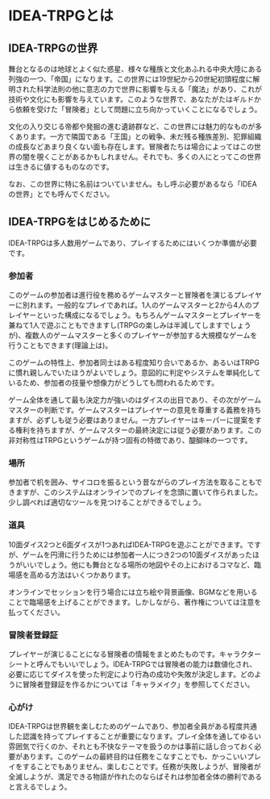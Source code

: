 <!---  
  
メモ:   
「数字は基本的に漢数字(量とかは別)」  
「記号はアスキーにないやつは全角」  
  
--->  
  
# IDEA-TRPGとは  
  
## IDEA-TRPGの世界  
  
舞台となるのは地球とよく似た惑星、様々な種族と文化あふれる中央大陸にある列強の一つ、「帝国」になります。この世界には19世紀から20世紀初頭程度に解明された科学法則の他に意志の力で世界に影響を与える「魔法」があり、これが技術や文化にも影響を与えています。このような世界で、あなたがたはギルドから依頼を受けた「冒険者」として問題に立ち向かっていくことになるでしょう。  
  
文化の入り交じる帝都や発掘の進む遺跡群など、この世界には魅力的なものが多くあります。一方で隣国である「王国」との戦争、未だ残る種族差別、犯罪組織の成長などあまり良くない面も存在します。冒険者たちは場合によってはこの世界の闇を覗くことがあるかもしれません。それでも、多くの人にとってこの世界は生きるに値するものなのです。  
  
なお、この世界に特に名前はついていません。もし呼ぶ必要があるなら「IDEAの世界」とでも呼んでください。  
  
## IDEA-TRPGをはじめるために  
  
IDEA-TRPGは多人数用ゲームであり、プレイするためにはいくつか準備が必要です。  
  
### 参加者  
  
このゲームの参加者は進行役を務めるゲームマスターと冒険者を演じるプレイヤーに別れます。一般的なプレイであれば。1人のゲームマスターと2から4人のプレイヤーといった構成になるでしょう。もちろんゲームマスターとプレイヤーを兼ねて1人で遊ぶこともできますし(TRPGの楽しみは半減してしますでしょうが)、複数人のゲームマスターと多くのプレイヤーが参加する大規模なゲームを行うこともできます(理論上は)。  
  
このゲームの特性上、参加者同士はある程度知り合いであるか、あるいはTRPGに慣れ親しんでいたほうがよいでしょう。意図的に判定やシステムを単純化しているため、参加者の技量や想像力がどうしても問われるためです。  
  
ゲーム全体を通して最も決定力が強いのはダイスの出目であり、その次がゲームマスターの判断です。ゲームマスターはプレイヤーの意見を尊重する義務を持ちますが、必ずしも従う必要はありません。一方プレイヤーはキーパーに提案をする権利を持ちますが、ゲームマスターの最終決定には従う必要があります。この非対称性はTRPGというゲームが持つ固有の特徴であり、醍醐味の一つです。  
  
### 場所  
  
参加者で机を囲み、サイコロを振るという昔ながらのプレイ方法を取ることもできますが、このシステムはオンラインでのプレイを念頭に置いて作られました。少し調べれば適切なツールを見つけることができるでしょう。  
  
### 道具  
  
10面ダイス2つと6面ダイスが1つあればIDEA-TRPGを遊ぶことができます。ですが、ゲームを円滑に行うためには参加者一人につき2つの10面ダイスがあったほうがいいでしょう。他にも舞台となる場所の地図やその上におけるコマなど、臨場感を高める方法はいくつかあります。  
  
オンラインでセッションを行う場合には立ち絵や背景画像、BGMなどを用いることで臨場感を上げることができます。しかしながら、著作権については注意を払ってください。  
  
### 冒険者登録証  
  
プレイヤーが演じることになる冒険者の情報をまとめたものです。キャラクターシートと呼んでもいいでしょう。IDEA-TRPGでは冒険者の能力は数値化され、必要に応じてダイスを使った判定により行為の成功や失敗が決定します。どのように冒険者登録証を作るかについては「キャラメイク」を参照してください。  
  
### 心がけ  
  
IDEA-TRPGは世界観を楽しむためのゲームであり、参加者全員がある程度共通した認識を持ってプレイすることが重要になります。プレイ全体を通してゆるい雰囲気で行くのか、それとも不快なテーマを扱うのかは事前に話し合っておく必要があります。このゲームの最終目的は任務をこなすことでも、かっこいいプレイをすることでもありません、楽しむことです。任務が失敗しようが、冒険者が全滅しようが、満足できる物語が作れたのならばそれは参加者全体の勝利であると言えるでしょう。  
  
